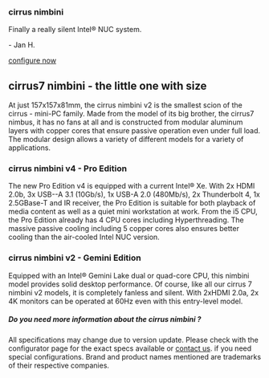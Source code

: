 ### cirrus nimbini ###

Finally a really silent Intel® NUC system.

\- Jan H.

[configure now](https://www.cirrus7.com/produkte/cirrus7-nimbini/)

cirrus7 nimbini - the little one with size
----------

At just 157x157x81mm, the cirrus nimbini v2 is the smallest scion of the cirrus - mini-PC family. Made from the model of its big brother, the cirrus7 nimbus, it has no fans at all and is constructed from modular aluminum layers with copper cores that ensure passive operation even under full load. The modular design allows a variety of different models for a variety of applications.

### cirrus nimbini v4 - Pro Edition ###

The new Pro Edition v4 is equipped with a current Intel® Xe. With 2x HDMI 2.0b, 3x USB--A 3.1 (10Gb/s), 1x USB-A 2.0 (480Mb/s), 2x Thunderbolt 4, 1x 2.5GBase-T and IR receiver, the Pro Edition is suitable for both playback of media content as well as a quiet mini workstation at work. From the i5 CPU, the Pro Edition already has 4 CPU cores including Hyperthreading. The massive passive cooling including 5 copper cores also ensures better cooling than the air-cooled Intel NUC version.

### cirrus nimbini v2 - Gemini Edition ###

Equipped with an Intel® Gemini Lake dual or quad-core CPU, this nimbini model provides solid desktop performance. Of course, like all our cirrus 7 nimbini v2 models, it is completely fanless and silent. With 2xHDMI 2.0a, 2x 4K monitors can be operated at 60Hz even with this entry-level model.

##### Do you need more information about the cirrus nimbini ? #####

All specifications may change due to version update. Please check with the configurator page for the exact specs available or [contact us](https://www.cirrus7.com/en/contacts/). if you need special configurations. Brand and product names mentioned are trademarks of their respective companies.
